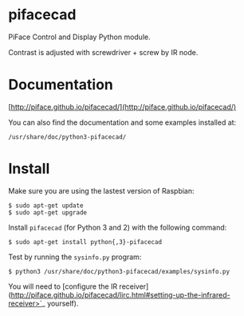 pifacecad
=========

PiFace Control and Display Python module.

Contrast is adjusted with screwdriver + screw by IR node.


Documentation
=============

[http://piface.github.io/pifacecad/](http://piface.github.io/pifacecad/)

You can also find the documentation and some examples installed at:

    /usr/share/doc/python3-pifacecad/

Install
=======

Make sure you are using the lastest version of Raspbian:

    $ sudo apt-get update
    $ sudo apt-get upgrade

Install `pifacecad` (for Python 3 and 2) with the following command:

    $ sudo apt-get install python{,3}-pifacecad

Test by running the `sysinfo.py` program:

    $ python3 /usr/share/doc/python3-pifacecad/examples/sysinfo.py

You will need to [configure the IR receiver](http://piface.github.io/pifacecad/lirc.html#setting-up-the-infrared-receiver>`_ yourself).
